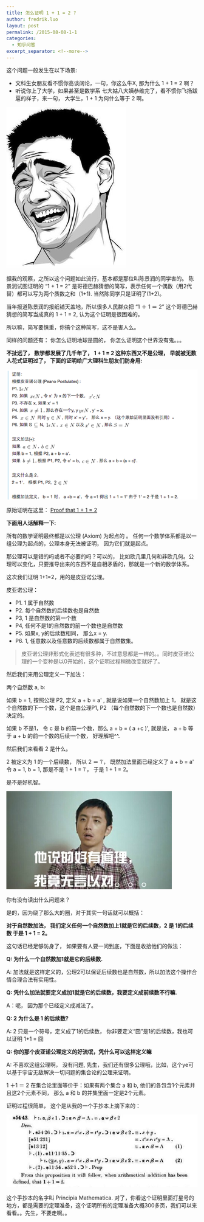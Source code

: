 ```yaml
---
title: 怎么证明 1 + 1 = 2 ?
author: fredrik.luo
layout: post
permalink: /2015-08-08-1-1
categories:
  - 知乎问答
excerpt_separator: <!--more--> 
---
```

这个问题一般发生在以下场景:

* 文科生女朋友看不惯你高谈阔论，一句，你这么牛X, 那为什么 1 + 1 = 2 啊？
* 听说你上了大学，如果甚至是数学系 七大姑八大姨恭维完了，看不惯你飞扬跋扈的样子，来一句， 大学生，1 + 1 为何什么等于 2 啊。

<img src="/wp-content/uploads/2015/08/lx.jpg" />

<!--more-->

据我的观察，之所以这个问题如此流行，基本都是那位叫陈景润的同学害的。 陈景润试图证明的 “1 + 1 = 2” 是哥德巴赫猜想的简写，表示任何一个偶数（用2代替）都可以写为两个质数之和（1+1). 当然陈同学只是证明了(1+2)。 

当年报道陈景润的报纸铺天盖地，所以很多人民群众把 “1 ＋ 1 ＝ 2” 这个哥德巴赫猜想的简写当成真的 1 + 1 = 2, 认为这个证明是很困难的。 

所以嘛，简写要慎重，你搞个这种简写，这不是害人么。

同样的问题还有： 你怎么证明地球是圆的， 你怎么证明这个世界没有鬼。。。 

**不扯远了， 数学都发展了几千年了， 1 + 1 = 2 这种东西又不是公理， 早就被无数人花式证明过了， 下面的证明给广大理科生朋友们防身用:**

<img src="/wp-content/uploads/2015/08/proof.png" />

原始证明在这里：
<a href="http://mathforum.org/library/drmath/view/51551.html">Proof that 1 + 1 = 2</a>

**下面用人话解释一下:**

所有的数学证明最终都是以公理 (Axiom) 为起点的 。 任何一个数学体系都是以一组公理为起点的，公理本身无法被证明， 因为它们就是起点。 

那公理可以是错的吗或者不必要的吗？可以的， 比如欧几里几何和非欧几何。公理可以变化，只要推导出来的东西不是自相矛盾的，那就是一个新的数学体系。

这次我们证明 1+1=2，用的是皮亚诺公理。

皮亚诺公理：

* P1. 1 属于自然数
* P2. 每个自然数的后续数也是自然数
* P3, 1 是自然数的第一个数
* P4, 任何不是1的自然数的前一个数也是自然数
* P5. 如果x, y的后续数相同， 那么x = y.
* P6. 1, 任意数以及任意数的后续数都属于自然数集。

>皮亚诺公理非形式化表述有很多种，不过意思都是一样的。。同时皮亚诺公理的一个变种是以0开始的，这个证明过程稍微改变就好了。

然后我们来用公理定义一下加法：

两个自然数 a, b:   

  如果 b = 1, 按照公理 P2, 定义 a + b = a' , 就是说如果一个自然数加上 1， 就是这个自然数的下一个数，这个是由公理P1, P2 （每个自然数的下一个数也是自然数）决定的。

  如果 b 不是1， 令 c 是 b 的前一个数，那么 a + b = ( a +c )', 就是说， a + b 等于 a + b 的前一个数的后续一个数， 好理解吧^^.

然后我们来看看 2 是什么。

2 被定义为 1 的一个后续数， 所以 2 ＝ 1‘， 既然加法里面已经定义了 a + b = a' 令 a = 1, b = 1, 那是不是 1 + 1 = 1'， 于是 1 + 1 = 2。

是不是好机智。

<img src="/wp-content/uploads/2015/08/dc.png" />

你有没有读出什么问题来？

是的，因为绕了那么大的圈，对于其实一句话就可以概括：

**对于自然数加法， 我们定义任何一个自然数加上1就是它的后续数，2 是 1的后续数
于是 1 + 1 = 2。**

这句话已经足够防身了， 如果要有人要一问到底，下面是收拾他们的做法：

**Q: 为什么一个自然数加1就是它的后续数.**

A: 加法就是这样定义的，公理2可以保证后续数也是自然数，所以加法这个操作合情合理合法有实用性。

**Q: 凭什么加法就要定义成加1就是它的后续数，我要定义成前续数不行嘛.**

A：呃， 因为那个已经定义成减法了。

**Q: 2 为什么是 1 的后续数?**

A: 2 只是一个符号，定义成了1的后续数， 你非要定义“囧”是1的后续数，我也可以证明 1+1 = 囧

**Q: 你的那个皮亚诺公理定义的好流氓，凭什么可以这样定义嘛**

A: 不喜欢这组公理啊， 没有问题, 先生，我们还有很多公理哦，比如，这个ye可以基于宇宙无敌解决一切问题的集合论的公理来证明。

1 ＋1 ＝ 2 在集合论里面等价于：如果有两个集合 a 和 b, 他们的各包含1个元素并且这2个元素不同， 那么 a 和 b 的并集里面一定是2个元素。

证明过程很简单， 这个是从我的一个手抄本上摘下来的：

<img src="/wp-content/uploads/2015/08/set.jpg" />

这个手抄本的名字叫 Principia Mathematica. 对了，你看这个证明里面打星号的地方，都是需要的定理准备，这个证明所有的定理准备大概300多页，我们可以来看看。。先生，不要走啊。。

